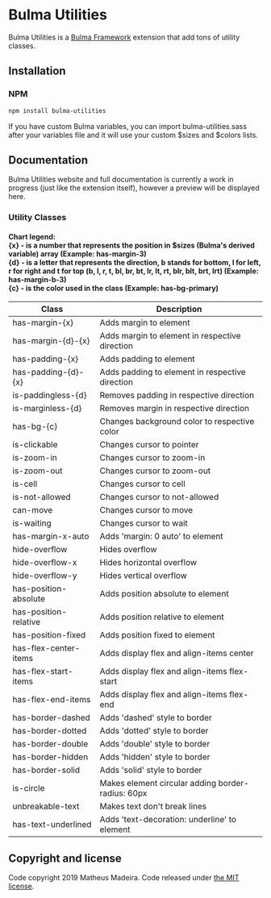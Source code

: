 # Bulma Utilities

Bulma Utilities is a <a target='_blank' href='https://github.com/jgthms/bulma'>Bulma Framework</a> extension that add tons of utility classes.

## Installation

### NPM
```sh
npm install bulma-utilities
```
If you have custom Bulma variables,  you can import bulma-utilities.sass after your variables file and it will use your custom $sizes and $colors lists.

## Documentation

Bulma Utilities website and full documentation is currently a work in progress (just like the extension itself), however a preview will be displayed here.

### Utility Classes

#### Chart legend:<br> {x} - is a number that represents the position in $sizes (Bulma's derived variable) array (Example: has-margin-3)<br>{d} - is a letter that represents the direction, b stands for bottom, l for left, r for right and t for top (b, l, r, t, bl, br, bt, lr, lt, rt, blr, blt, brt, lrt) (Example: has-margin-b-3)<br>{c} - is the color used in the class (Example: has-bg-primary)

| Class                                                 | Description                                            |
|-------------------------------------------------------|--------------------------------------------------------|
| has-margin-{x}                                        | Adds margin to element                                 |
| has-margin-{d}-{x}                                    | Adds margin to element in respective direction         |
| has-padding-{x}                                       | Adds padding to element                                |
| has-padding-{d}-{x}                                   | Adds padding to element in respective direction        |
| is-paddingless-{d}                                    | Removes padding in respective direction                |
| is-marginless-{d}                                     | Removes margin in respective direction                 |
| has-bg-{c}                                            | Changes background color to respective color           |
| is-clickable                                          | Changes cursor to pointer                              |
| is-zoom-in                                            | Changes cursor to zoom-in                              |
| is-zoom-out                                           | Changes cursor to zoom-out                             |
| is-cell                                               | Changes cursor to cell                                 |
| is-not-allowed                                        | Changes cursor to not-allowed                          |
| can-move                                              | Changes cursor to move                                 |
| is-waiting                                            | Changes cursor to wait                                 |
| has-margin-x-auto                                     | Adds 'margin: 0 auto' to element                       |
| hide-overflow                                         | Hides overflow                                         |
| hide-overflow-x                                       | Hides horizontal overflow                              |
| hide-overflow-y                                       | Hides vertical overflow                                |
| has-position-absolute                                 | Adds position absolute to element                      |
| has-position-relative                                 | Adds position relative to element                      |
| has-position-fixed                                    | Adds position fixed to element                         |
| has-flex-center-items                                 | Adds display flex and align-items center               |
| has-flex-start-items                                  | Adds display flex and align-items flex-start           |
| has-flex-end-items                                    | Adds display flex and align-items flex-end             |
| has-border-dashed                                     | Adds 'dashed' style to border                          |
| has-border-dotted                                     | Adds 'dotted' style to border                          |
| has-border-double                                     | Adds 'double' style to border                          |
| has-border-hidden                                     | Adds 'hidden' style to border                          |
| has-border-solid                                      | Adds 'solid' style to border                           |
| is-circle                                             | Makes element circular adding border-radius: 60px      |
| unbreakable-text                                      | Makes text don't break lines                           |
| has-text-underlined                                   | Adds 'text-decoration: underline' to element           |

## Copyright and license

Code copyright 2019 Matheus Madeira. Code released under [the MIT license](https://github.com/msmadeira/bulma-utilities/blob/master/LICENSE).
